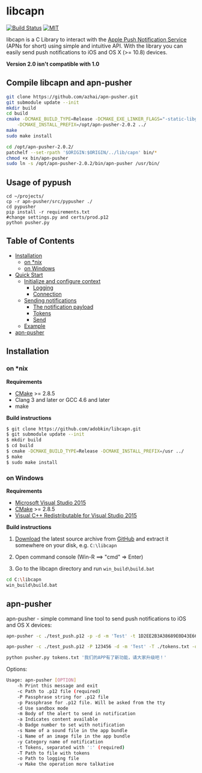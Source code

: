 # libcapn

[![Build Status](http://img.shields.io/travis/adobkin/libcapn.svg?style=flat&branch=master)](http://travis-ci.org/adobkin/libcapn) [![MIT](http://img.shields.io/badge/license-MIT-red.svg?style=flat)](https://github.com/adobkin/libcapn/blob/master/LICENSE)

libcapn is a C Library to interact with the [Apple Push Notification Service](http://developer.apple.com/library/mac/#documentation/NetworkingInternet/Conceptual/RemoteNotificationsPG/ApplePushService/ApplePushService.html) (APNs for short) using simple and intuitive API.
With the library you can easily send push notifications to iOS and OS X (>= 10.8) devices.

__Version 2.0 isn't compatible with 1.0__


## Compile libcapn and apn-pusher

```bash
git clone https://github.com/azhai/apn-pusher.git
git submodule update --init
mkdir build
cd build
cmake -DCMAKE_BUILD_TYPE=Release -DCMAKE_EXE_LINKER_FLAGS="-static-libgcc" \
    -DCMAKE_INSTALL_PREFIX=/opt/apn-pusher-2.0.2 ../
make
sudo make install

cd /opt/apn-pusher-2.0.2/
patchelf --set-rpath '$ORIGIN:$ORIGIN/../lib/capn' bin/*
chmod +x bin/apn-pusher
sudo ln -s /opt/apn-pusher-2.0.2/bin/apn-pusher /usr/bin/
```

## Usage of pypush

```
cd ~/projects/
cp -r apn-pusher/src/pypusher ./
cd pypusher
pip install -r requirements.txt
#change settings.py and certs/prod.p12
python pusher.py
```


## Table of Contents

<!-- toc -->
* [Installation](#installation)
  * [on *nix](#on-nix)
  * [on Windows](#on-windows)
* [Quick Start](#quick-start)
  * [Initialize and configure context](#initialize-and-configure-context)
    * [Logging](#logging)
    * [Connection](#connection)
  * [Sending notifications](#sending-notifications)
    * [The notification payload](#the-notification-payload)
    * [Tokens](#tokens)
    * [Send](#send)
  * [Example](#example)
* [apn-pusher](#apn-pusher)

<!-- toc stop -->
## Installation

### on *nix

__Requirements__

- [CMake](http://cmake.org) >= 2.8.5
- Clang 3 and later or GCC 4.6 and later
- make

__Build instructions__

```sh
$ git clone https://github.com/adobkin/libcapn.git
$ git submodule update --init
$ mkdir build
$ cd build
$ cmake -DCMAKE_BUILD_TYPE=Release -DCMAKE_INSTALL_PREFIX=/usr ../
$ make
$ sudo make install
```

### on Windows

__Requirements__

- [Microsoft Visual Studio 2015](https://www.visualstudio.com)
- [CMake](http://cmake.org) >= 2.8.5
- [Visual C++ Redistributable for Visual Studio 2015](https://www.microsoft.com/en-us/download/details.aspx?id=48145)

__Build instructions__

1. [Download](https://github.com/adobkin/libcapn/releases/latest) the latest source archive from [GitHub](https://github.com/adobkin/libcapn/releases/latest) and extract it somewhere on your disk, e.g. `C:\libcapn`

2. Open command console (Win-R ==> "cmd" => Enter)

3. Go to the libcapn directory and run `win_build\build.bat`

```sh
cd C:\libcapn
win_build\build.bat
```


## apn-pusher

apn-pusher - simple command line tool to send push notifications to iOS and OS X devices:

```sh
apn-pusher -c ./test_push.p12 -p -d -m 'Test' -t 1D2EE2B3A38689E0D43E6608FEDEFCA534BBAC6AD6930BFDA6F5CD72A808832B:1D2EE2B3A38689E0D43E6608FEDEFCA534BBAC6AD6930BFDA6F5CD72A808832A
```

```sh
apn-pusher -c ./test_push.p12 -P 123456 -d -m 'Test' -T ./tokens.txt -o ./logs/push.log -v
```

```sh
python pusher.py tokens.txt '我们的APP有了新功能，请大家升级吧！'
```

Options:

```sh
Usage: apn-pusher [OPTION]
    -h Print this message and exit
    -c Path to .p12 file (required)
    -P Passphrase string for .p12 file
    -p Passphrase for .p12 file. Will be asked from the tty
    -d Use sandbox mode
    -m Body of the alert to send in notification
    -a Indicates content available
    -b Badge number to set with notification
    -s Name of a sound file in the app bundle
    -i Name of an image file in the app bundle
    -y Category name of notification
    -t Tokens, separated with ':' (required)
    -T Path to file with tokens
    -o Path to logging file
    -v Make the operation more talkative
```
